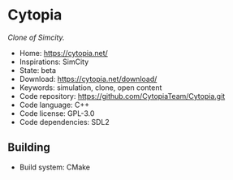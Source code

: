 # Cytopia

_Clone of Simcity._

- Home: https://cytopia.net/
- Inspirations: SimCity
- State: beta
- Download: https://cytopia.net/download/
- Keywords: simulation, clone, open content
- Code repository: https://github.com/CytopiaTeam/Cytopia.git
- Code language: C++
- Code license: GPL-3.0
- Code dependencies: SDL2

## Building

- Build system: CMake
